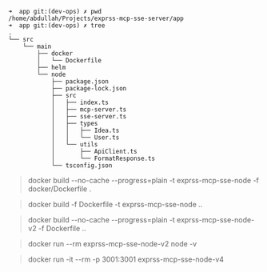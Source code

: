 ```
➜  app git:(dev-ops) ✗ pwd
/home/abdullah/Projects/exprss-mcp-sse-server/app
➜  app git:(dev-ops) ✗ tree
.
└── src
    └── main
        ├── docker
        │   └── Dockerfile
        ├── helm
        └── node
            ├── package.json
            ├── package-lock.json
            ├── src
            │   ├── index.ts
            │   ├── mcp-server.ts
            │   ├── sse-server.ts
            │   ├── types
            │   │   ├── Idea.ts
            │   │   └── User.ts
            │   └── utils
            │       ├── ApiClient.ts
            │       └── FormatResponse.ts
            └── tsconfig.json
```

> docker build --no-cache --progress=plain -t exprss-mcp-sse-node -f docker/Dockerfile .

> docker build -f Dockerfile -t exprss-mcp-sse-node .. 

> docker build --no-cache --progress=plain -t exprss-mcp-sse-node-v2 -f Dockerfile .. 

> docker run --rm exprss-mcp-sse-node-v2 node -v

> docker run -it --rm -p 3001:3001 exprss-mcp-sse-node-v4